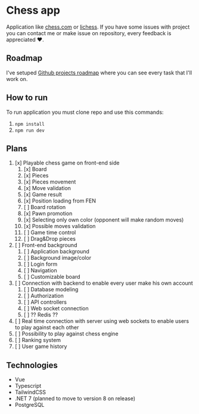 # Chess app

Application like [chess.com](https://www.chess.com/) or [lichess](https://lichess.org/). If you have some issues with project you can contact me or make issue on repository, every feedback is appreciated ❤️.

## Roadmap

I've setuped [Github projects roadmap](https://github.com/users/Kacperacy/projects/1/views/5) where you can see every task that I'll work on.

## How to run

To run application you must clone repo and use this commands:

1. `npm install`
2. `npm run dev`

## Plans
1. [x] Playable chess game on front-end side
   1. [x] Board
   2. [x] Pieces
   3. [x] Pieces movement
   4. [x] Move validation
   5. [x] Game result
   6. [x] Position loading from FEN
   7. [ ] Board rotation
   8. [x] Pawn promotion
   9. [x] Selecting only own color (opponent will make random moves)
   10. [x] Possible moves validation
   11. [ ] Game time control
   12. [ ] Drag&Drop pieces
2. [ ] Front-end background
   1. [ ] Application background
   2. [ ] Background image/color
   3. [ ] Login form
   4. [ ] Navigation
   5. [ ] Customizable board
3. [ ] Connection with backend to enable every user make his own account
   1. [ ] Database modeling
   2. [ ] Authorization
   3. [ ] API controllers
   4. [ ] Web socket connection
   5. [ ] ?? Redis ??
4. [ ] Real time connection with server using web sockets to enable users to play against each other
5. [ ] Possibility to play against chess engine
6. [ ] Ranking system
7. [ ] User game history

## Technologies

- Vue
- Typescript
- TailwindCSS
- .NET 7 (planned to move to version 8 on release)
- PostgreSQL

